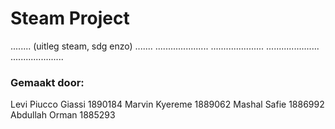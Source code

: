 #  Steam Project 

........ (uitleg steam, sdg enzo) .......
.....................
.....................
.....................
.....................


### Gemaakt door:

Levi Piucco Giassi 1890184
Marvin Kyereme 1889062
Mashal Safie 1886992
Abdullah Orman 1885293

